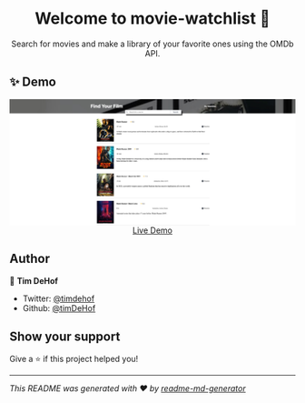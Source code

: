 <h1 align="center">Welcome to movie-watchlist 👋</h1>
<p align="center">
Search for movies and make a library of your favorite ones using the OMDb API.
</p>

## ✨ Demo

<p align="center">
    <img width='700' align="center" src='assets/MovieWatchlisthomepage.png' alt="homepage"/>
    <a align="center" href="https://movies-watchlist-solo.netlify.app/">Live Demo</a>
</p>

## Author

👤 **Tim DeHof**

- Twitter: [@timdehof](https://twitter.com/timdehof)
- Github: [@timDeHof](https://github.com/timDeHof)

## Show your support

<p></p>
Give a ⭐️ if this project helped you!

---

_This README was generated with ❤️ by [readme-md-generator](https://github.com/kefranabg/readme-md-generator)_
